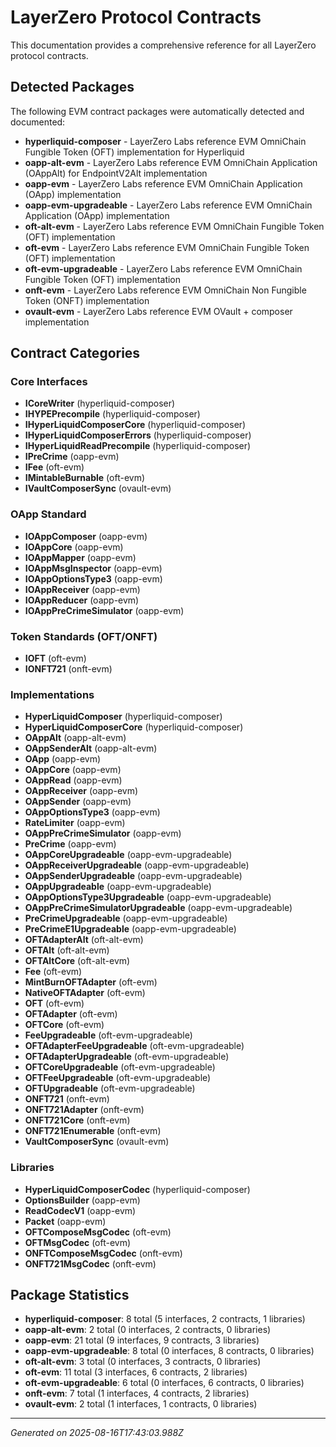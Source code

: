 # LayerZero Protocol Contracts

This documentation provides a comprehensive reference for all LayerZero protocol contracts.

## Detected Packages

The following EVM contract packages were automatically detected and documented:

- **hyperliquid-composer** - LayerZero Labs reference EVM OmniChain Fungible Token (OFT) implementation for Hyperliquid
- **oapp-alt-evm** - LayerZero Labs reference EVM OmniChain Application (OAppAlt) for EndpointV2Alt implementation
- **oapp-evm** - LayerZero Labs reference EVM OmniChain Application (OApp) implementation
- **oapp-evm-upgradeable** - LayerZero Labs reference EVM OmniChain Application (OApp) implementation
- **oft-alt-evm** - LayerZero Labs reference EVM OmniChain Fungible Token (OFT) implementation
- **oft-evm** - LayerZero Labs reference EVM OmniChain Fungible Token (OFT) implementation
- **oft-evm-upgradeable** - LayerZero Labs reference EVM OmniChain Fungible Token (OFT) implementation
- **onft-evm** - LayerZero Labs reference EVM OmniChain Non Fungible Token (ONFT) implementation
- **ovault-evm** - LayerZero Labs reference EVM OVault + composer implementation

## Contract Categories

### Core Interfaces
- **ICoreWriter** (hyperliquid-composer)
- **IHYPEPrecompile** (hyperliquid-composer)
- **IHyperLiquidComposerCore** (hyperliquid-composer)
- **IHyperLiquidComposerErrors** (hyperliquid-composer)
- **IHyperLiquidReadPrecompile** (hyperliquid-composer)
- **IPreCrime** (oapp-evm)
- **IFee** (oft-evm)
- **IMintableBurnable** (oft-evm)
- **IVaultComposerSync** (ovault-evm)

### OApp Standard
- **IOAppComposer** (oapp-evm)
- **IOAppCore** (oapp-evm)
- **IOAppMapper** (oapp-evm)
- **IOAppMsgInspector** (oapp-evm)
- **IOAppOptionsType3** (oapp-evm)
- **IOAppReceiver** (oapp-evm)
- **IOAppReducer** (oapp-evm)
- **IOAppPreCrimeSimulator** (oapp-evm)

### Token Standards (OFT/ONFT)
- **IOFT** (oft-evm)
- **IONFT721** (onft-evm)

### Implementations
- **HyperLiquidComposer** (hyperliquid-composer)
- **HyperLiquidComposerCore** (hyperliquid-composer)
- **OAppAlt** (oapp-alt-evm)
- **OAppSenderAlt** (oapp-alt-evm)
- **OApp** (oapp-evm)
- **OAppCore** (oapp-evm)
- **OAppRead** (oapp-evm)
- **OAppReceiver** (oapp-evm)
- **OAppSender** (oapp-evm)
- **OAppOptionsType3** (oapp-evm)
- **RateLimiter** (oapp-evm)
- **OAppPreCrimeSimulator** (oapp-evm)
- **PreCrime** (oapp-evm)
- **OAppCoreUpgradeable** (oapp-evm-upgradeable)
- **OAppReceiverUpgradeable** (oapp-evm-upgradeable)
- **OAppSenderUpgradeable** (oapp-evm-upgradeable)
- **OAppUpgradeable** (oapp-evm-upgradeable)
- **OAppOptionsType3Upgradeable** (oapp-evm-upgradeable)
- **OAppPreCrimeSimulatorUpgradeable** (oapp-evm-upgradeable)
- **PreCrimeUpgradeable** (oapp-evm-upgradeable)
- **PreCrimeE1Upgradeable** (oapp-evm-upgradeable)
- **OFTAdapterAlt** (oft-alt-evm)
- **OFTAlt** (oft-alt-evm)
- **OFTAltCore** (oft-alt-evm)
- **Fee** (oft-evm)
- **MintBurnOFTAdapter** (oft-evm)
- **NativeOFTAdapter** (oft-evm)
- **OFT** (oft-evm)
- **OFTAdapter** (oft-evm)
- **OFTCore** (oft-evm)
- **FeeUpgradeable** (oft-evm-upgradeable)
- **OFTAdapterFeeUpgradeable** (oft-evm-upgradeable)
- **OFTAdapterUpgradeable** (oft-evm-upgradeable)
- **OFTCoreUpgradeable** (oft-evm-upgradeable)
- **OFTFeeUpgradeable** (oft-evm-upgradeable)
- **OFTUpgradeable** (oft-evm-upgradeable)
- **ONFT721** (onft-evm)
- **ONFT721Adapter** (onft-evm)
- **ONFT721Core** (onft-evm)
- **ONFT721Enumerable** (onft-evm)
- **VaultComposerSync** (ovault-evm)

### Libraries
- **HyperLiquidComposerCodec** (hyperliquid-composer)
- **OptionsBuilder** (oapp-evm)
- **ReadCodecV1** (oapp-evm)
- **Packet** (oapp-evm)
- **OFTComposeMsgCodec** (oft-evm)
- **OFTMsgCodec** (oft-evm)
- **ONFTComposeMsgCodec** (onft-evm)
- **ONFT721MsgCodec** (onft-evm)

## Package Statistics

- **hyperliquid-composer**: 8 total (5 interfaces, 2 contracts, 1 libraries)
- **oapp-alt-evm**: 2 total (0 interfaces, 2 contracts, 0 libraries)
- **oapp-evm**: 21 total (9 interfaces, 9 contracts, 3 libraries)
- **oapp-evm-upgradeable**: 8 total (0 interfaces, 8 contracts, 0 libraries)
- **oft-alt-evm**: 3 total (0 interfaces, 3 contracts, 0 libraries)
- **oft-evm**: 11 total (3 interfaces, 6 contracts, 2 libraries)
- **oft-evm-upgradeable**: 6 total (0 interfaces, 6 contracts, 0 libraries)
- **onft-evm**: 7 total (1 interfaces, 4 contracts, 2 libraries)
- **ovault-evm**: 2 total (1 interfaces, 1 contracts, 0 libraries)

---

*Generated on 2025-08-16T17:43:03.988Z*
